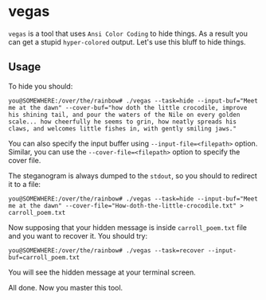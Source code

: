 # vegas

``vegas`` is a tool that uses ``Ansi Color Coding`` to hide things. As a result you can get a stupid ``hyper-colored`` output.
Let's use this bluff to hide things.

## Usage

To hide you should:

```
you@SOMEWHERE:/over/the/rainbow# ./vegas --task=hide --input-buf="Meet me at the dawn" --cover-buf="how doth the little crocodile, improve his shining tail, and pour the waters of the Nile on every golden scale... how cheerfully he seems to grin, how neatly spreads his claws, and welcomes little fishes in, with gently smiling jaws."
```

You can also specify the input buffer using ``--input-file=<filepath>`` option. Similar, you can use the ``--cover-file=<filepath>`` option to specify the cover file.

The steganogram is always dumped to the ``stdout``, so you should to redirect it to a file:

```
you@SOMEWHERE:/over/the/rainbow# ./vegas --task=hide --input-buf="Meet me at the dawn" --cover-file="How-doth-the-little-crocodile.txt" > carroll_poem.txt
```

Now supposing that your hidden message is inside ``carroll_poem.txt`` file and you want to recover it. You should try:

```
you@SOMEWHERE:/over/the/rainbow# ./vegas --task=recover --input-buf=carroll_poem.txt
```

You will see the hidden message at your terminal screen.

All done. Now you master this tool.
